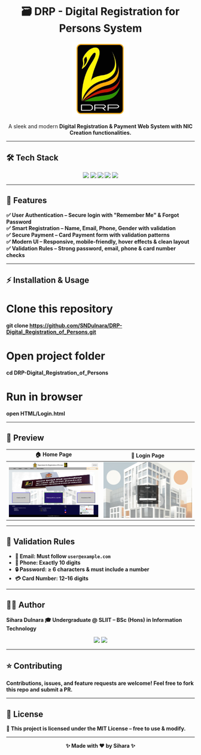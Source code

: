<h1 align="center">🗃 DRP - Digital Registration for Persons System</h1>

<p align="center">
  <img src="./Pictures/DRP logo.jpg" alt="DRP Logo" width="150"/>
</p>

<p align="center">
   A sleek and modern <b>Digital Registration & Payment Web System<b> with NIC Creation functionalities.  
</p>

---

## 🛠️ Tech Stack

<p align="center">
  <img src="https://img.shields.io/badge/HTML5-E34F26?style=for-the-badge&logo=html5&logoColor=black"/>
  <img src="https://img.shields.io/badge/CSS3-1572B6?style=for-the-badge&logo=css3&logoColor=white"/>
  <img src="https://img.shields.io/badge/JavaScript-F7DF1E?style=for-the-badge&logo=javascript&logoColor=black"/>
  <img src="https://img.shields.io/badge/PHP-777BB4?style=for-the-badge&logo=php&logoColor=black"/>
  <img src="https://img.shields.io/badge/Boxicons-0042FF?style=for-the-badge&logo=react&logoColor=white"/>
</p>

---

## 🚀 Features

✅ **User Authentication** – Secure login with "Remember Me" & Forgot Password  
✅ **Smart Registration** – Name, Email, Phone, Gender with validation  
✅ **Secure Payment** – Card Payment form with validation patterns  
✅ **Modern UI** – Responsive, mobile-friendly, hover effects & clean layout  
✅ **Validation Rules** – Strong password, email, phone & card number checks


---


## ⚡ Installation & Usage


# Clone this repository
git clone https://github.com/SNDulnara/DRP-Digital_Registration_of_Persons.git

# Open project folder
cd DRP-Digital_Registration_of_Persons

# Run in browser
open HTML/Login.html


---



## 📸 Preview

| 🏠 Home Page                              | 🔑 Login Page                               
| ------------------------------------------ | --------------------------------------------- 
| ![Login](./Pictures/HomePage.png) | ![Sign Up](./Pictures/Login.PNG) |

---

## 🧪 Validation Rules

* 📧 **Email:** Must follow `user@example.com`
* 📱 **Phone:** Exactly **10 digits**
* 🔒 **Password:** ≥ 6 characters & must include a number
* 💳 **Card Number:** 12–16 digits

---

## 👨‍💻 Author

**Sihara Dulnara**
🎓 Undergraduate @ SLIIT – BSc (Hons) in Information Technology

<p align="center">
  <a href="https://github.com/SNDulnara"><img src="https://img.shields.io/badge/GitHub-181717?style=for-the-badge&logo=github&logoColor=white"></a>
  <a href="https://linkedin.com/in/sihara-edirisinghe-15s13a2003"><img src="https://img.shields.io/badge/LinkedIn-0A66C2?style=for-the-badge&logo=linkedin&logoColor=white"></a>
</p>

---

## ⭐ Contributing

Contributions, issues, and feature requests are welcome!
Feel free to fork this repo and submit a PR.

---

## 📜 License

📄 This project is licensed under the **MIT License** – free to use & modify.

---

<p align="center">✨ Made with ❤️ by <b>Sihara</b> ✨</p>


